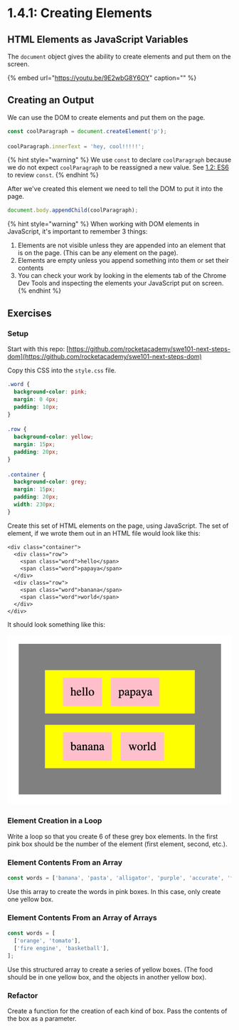 # 1.4.1: Creating Elements

## HTML Elements as JavaScript Variables

The `document` object gives the ability to create elements and put them on the screen.

{% embed url="https://youtu.be/9E2wbG8Y6OY" caption="" %}

## Creating an Output

We can use the DOM to create elements and put them on the page.

```javascript
const coolParagraph = document.createElement('p');

coolParagraph.innerText = 'hey, cool!!!!!';
```

{% hint style="warning" %}
We use `const` to declare `coolParagraph` because we do not expect `coolParagraph` to be reassigned a new value. See [1.2: ES6](../1.2-es6-basics.md#const-for-constant-values) to review `const`.
{% endhint %}

After we've created this element we need to tell the DOM to put it into the page.

```javascript
document.body.appendChild(coolParagraph);
```

{% hint style="warning" %}
When working with DOM elements in JavaScript, it's important to remember 3 things:

1. Elements are not visible unless they are appended into an element that is on the page. \(This can be any element on the page\).
2. Elements are empty unless you append something into them or set their contents
3. You can check your work by looking in the elements tab of the Chrome Dev Tools and inspecting the elements your JavaScript put on screen.
   {% endhint %}

## Exercises

### Setup

Start with this repo: [https://github.com/rocketacademy/swe101-next-steps-dom](https://github.com/rocketacademy/swe101-next-steps-dom)

Copy this CSS into the `style.css` file.

```css
.word {
  background-color: pink;
  margin: 0 4px;
  padding: 10px;
}

.row {
  background-color: yellow;
  margin: 15px;
  padding: 20px;
}

.container {
  background-color: grey;
  margin: 15px;
  padding: 20px;
  width: 230px;
}
```

Create this set of HTML elements on the page, using JavaScript. The set of element, if we wrote them out in an HTML file would look like this:

```markup
<div class="container">
  <div class="row">
    <span class="word">hello</span>
    <span class="word">papaya</span>
  </div>
  <div class="row">
    <span class="word">banana</span>
    <span class="word">world</span>
  </div>
</div>
```

It should look something like this:

![](../../.gitbook/assets/screen-shot-2020-09-29-at-6.52.58-pm.png)

### Element Creation in a Loop

Write a loop so that you create 6 of these grey box elements. In the first pink box should be the number of the element \(first element, second, etc.\).

### Element Contents From an Array

```javascript
const words = ['banana', 'pasta', 'alligator', 'purple', 'accurate', 'fickle'];
```

Use this array to create the words in pink boxes. In this case, only create one yellow box.

### Element Contents From an Array of Arrays

```javascript
const words = [
  ['orange', 'tomato'],
  ['fire engine', 'basketball'],
];
```

Use this structured array to create a series of yellow boxes. \(The food should be in one yellow box, and the objects in another yellow box\).

### Refactor

Create a function for the creation of each kind of box. Pass the contents of the box as a parameter.
